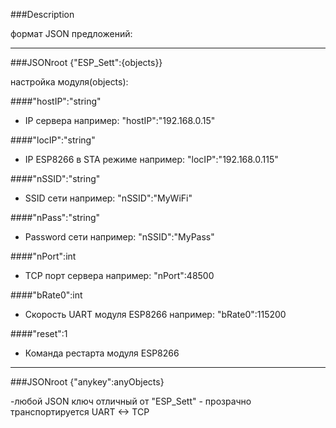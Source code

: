 ###Description

формат JSON предложений:

--------------
###JSONroot {"ESP_Sett":{objects}}

настройка модуля(objects):

####"hostIP":"string"
 - IP сервера например: "hostIP":"192.168.0.15" 
 
####"locIP":"string"
 - IP ESP8266 в STA режиме например: "locIP":"192.168.0.115" 
 
####"nSSID":"string"
 - SSID сети   например: "nSSID":"MyWiFi" 
 
####"nPass":"string"
 - Password сети   например: "nSSID":"MyPass"  

####"nPort":int
 - TCP порт сервера  например: "nPort":48500 
 
####"bRate0":int
 - Скорость UART модуля ESP8266  например: "bRate0":115200 
 
####"reset":1
 - Команда рестарта модуля ESP8266 
 
---------------------------------------------
###JSONroot {"anykey":anyObjects}

-любой JSON ключ отличный от "ESP_Sett" - прозрачно транспортируется UART <-> TCP
 
